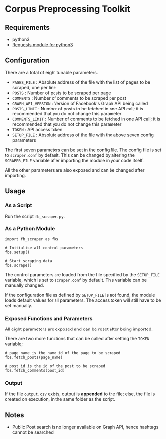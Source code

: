 # Corpus Preprocessing Toolkit

## Requirements

- python3
- [Requests module for python3](http://docs.python-requests.org/en/master/)

## Configuration

There are a total of eight tunable parameters.

- `PAGES_FILE`          :   Absolute address of the file with the list of pages to be scraped, one per line
- `POSTS`               :   Number of posts to be scraped per page
- `COMMENTS`            :   Number of comments to be scraped per post
- `GRAPH_API_VERSION`   :   Version of Facebook's Graph API being called
- `POSTS_LIMIT`         :   Number of posts to be fetched in one API call; it is recommended that you do not change this parameter
- `COMMENTS_LIMIT`      :   Number of comments to be fetched in one API call; it is recommended that you do not change this parameter
- `TOKEN`               :   API access token
- `SETUP_FILE`          :   Absolute address of the file with the above seven config parameters

The first seven parameters can be set in the config file. The config file is set to `scraper.conf` by default. This can be changed by altering the `SCRAPER_FILE` variable after importing the module in your code itself.

All the other parameters are also exposed and can be changed after importing.

## Usage

### As a Script

Run the script `fb_scraper.py`.

### As a Python Module

```
import fb_scraper as fbs

# Initialise all control parameters
fbs.setup()

# Start scraping data
fbs.scrape()
```
The control parameters are loaded from the file specified by the `SETUP_FILE` variable, which is set to `scraper.conf` by default. This variable can be manually changed.

If the configuration file as defined by `SETUP_FILE` is not found, the module loads default values for all parameters. The access token will still have to be set manually.

### Exposed Functions and Parameters

All eight parameters are exposed and can be reset after being imported.

There are two more functions that can be called after setting the `TOKEN` variable;
```
# page_name is the name_id of the page to be scraped
fbs.fetch_posts(page_name)
```
```
# post_id is the id of the post to be scraped
fbs.fetch_comments(post_id)
```

### Output

If the file `output.csv` exists, output is **appended** to the file; else, the file is created on execution, in the same folder as the script.

## Notes

- Public Post search is no longer available on Graph API, hence hashtags cannot be searched